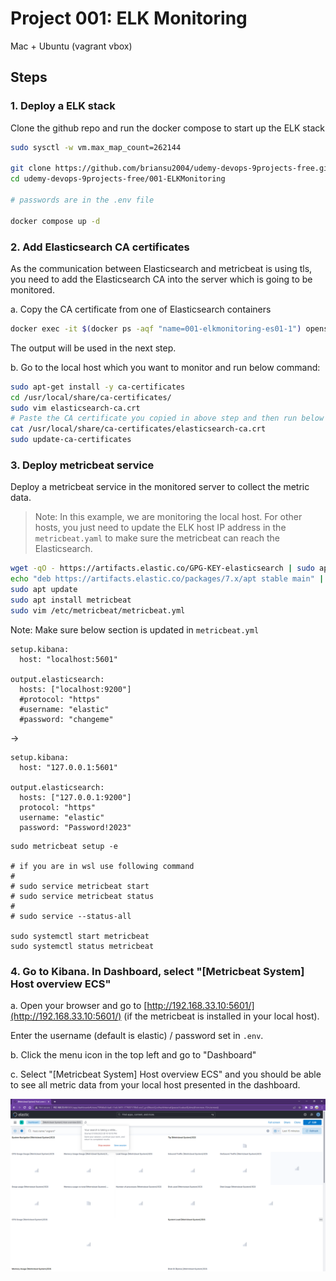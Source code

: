 # Project 001: ELK Monitoring

Mac + Ubuntu (vagrant vbox)

## Steps

### 1. Deploy a ELK stack

Clone the github repo and run the docker compose to start up the ELK stack

```bash
sudo sysctl -w vm.max_map_count=262144

git clone https://github.com/briansu2004/udemy-devops-9projects-free.git
cd udemy-devops-9projects-free/001-ELKMonitoring

# passwords are in the .env file

docker compose up -d
```

### 2. Add Elasticsearch CA certificates

As the communication between Elasticsearch and metricbeat is using tls, you need to add the Elasticsearch CA into the server which is going to be monitored.

a. Copy the CA certificate from one of Elasticsearch containers

```bash
docker exec -it $(docker ps -aqf "name=001-elkmonitoring-es01-1") openssl x509 -fingerprint -sha256 -in /usr/share/elasticsearch/config/certs/ca/ca.crt
```

The output will be used in the next step.

b.  Go to the local host which you want to monitor and run below command:

```bash
sudo apt-get install -y ca-certificates
cd /usr/local/share/ca-certificates/
sudo vim elasticsearch-ca.crt
# Paste the CA certificate you copied in above step and then run below command to add it to the host
cat /usr/local/share/ca-certificates/elasticsearch-ca.crt
sudo update-ca-certificates
```

### 3. Deploy metricbeat service

Deploy a metricbeat service in the monitored server to collect the metric data.

> Note: In this example, we are monitoring the local host. For other hosts, you just need to update the ELK host IP address in the `metricbeat.yaml` to make sure the metricbeat can reach the Elasticsearch.

```bash
wget -qO - https://artifacts.elastic.co/GPG-KEY-elasticsearch | sudo apt-key add -
echo "deb https://artifacts.elastic.co/packages/7.x/apt stable main" | sudo tee -a /etc/apt/sources.list.d/elastic-7.x.list
sudo apt update
sudo apt install metricbeat
sudo vim /etc/metricbeat/metricbeat.yml

```

Note: Make sure below section is updated in `metricbeat.yml`

```dos
setup.kibana:
  host: "localhost:5601"

output.elasticsearch:
  hosts: ["localhost:9200"]
  #protocol: "https"
  #username: "elastic"
  #password: "changeme"
```

->

```dos
setup.kibana:
  host: "127.0.0.1:5601"

output.elasticsearch:
  hosts: ["127.0.0.1:9200"]
  protocol: "https"
  username: "elastic"
  password: "Password!2023"
```

```dos
sudo metricbeat setup -e

# if you are in wsl use following command
#
# sudo service metricbeat start
# sudo service metricbeat status
#
# sudo service --status-all

sudo systemctl start metricbeat
sudo systemctl status metricbeat
```

### 4. Go to Kibana. In Dashboard, select "[Metricbeat System] Host overview ECS"

a. Open your browser and go to [http://192.168.33.10:5601/](http://192.168.33.10:5601/) (if the metricbeat is installed in your local host).

Enter the username (default is elastic) / password set in `.env`.

b. Click the menu icon in the top left and go to "Dashboard"

c. Select "[Metricbeat System] Host overview ECS" and you should be able to see all metric data from your local host presented in the dashboard.

![1673320776011](image/02_Y_Windows_Ubuntu/1673320776011.png)

